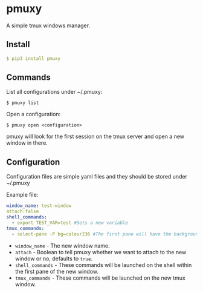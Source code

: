 # pmuxy

A simple tmux windows manager.

## Install

```yaml
$ pip3 install pmuxy
```

## Commands

List all configurations under ~/.pmuxy:
```
$ pmuxy list
```

Open a configuration:
```
$ pmuxy open <configuration>
```
pmuxy will look for the first session on the tmux server and open a new window in there.

## Configuration

Configuration files are simple yaml files and they should be stored under ~/.pmuxy

Example file:
```yaml
window_name: test-window
attach:false
shell_commands:
  - export TEST_VAR=test #Sets a new variable
tmux_commands:
  - select-pane -P bg=colour236 #The first pane will have the background color 236
```
* `window_name` - The new window name.
* `attach` - Boolean to tell pmuxy whether we want to attach to the new window or no, defaults to `true`.
* `shell_commands` - These commands will be launched on the shell within the first pane of the new window.
* `tmux_commands` - These commands will be launched on the new tmux window.
